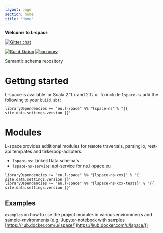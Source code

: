 ```yaml
---
layout: page
section: home
title: "Home"
---
```

**Welcome to L-space**

[![Gitter chat](https://badges.gitter.im/gitterHQ/gitter.png)](https://gitter.im/L-space/L-space-NS)

[![Build Status](https://travis-ci.com/L-space/L-space-NS.svg)](https://travis-ci.com/L-space/L-space-NS)
[![codecov](https://codecov.io/gh/L-space/L-space-NS/branch/master/graph/badge.svg)](https://codecov.io/gh/L-space/L-space-NS)

Semantic schema repository

# Getting started

L-space is available for Scala 2.11.x and 2.12.x. 
To include `lspace-ns` add the following to your `build.sbt`:
```
libraryDependencies += "eu.l-space" %% "lspace-ns" % "{{ site.data.settings.version }}"
```

# Modules

L-space provides additional modules for remote traversals, parsing io, rest-api templates and tinkerpop-adapters.

- `lspace-ns`: Linked Data schema's
- `lspace-ns-service`: api-service for ns.l-space.eu

```
libraryDependencies += "eu.l-space" %% "{lspace-ns-xxx}" % "{{ site.data.settings.version }}"
libraryDependencies += "eu.l-space" %% "{lspace-ns-xxx-tests}" % "{{ site.data.settings.version }}"
```

## Examples
`examples` on how to use the project modules in various environments and 
sample-environments (e.g. Jupyter-notebook with samples [https://hub.docker.com/u/lspace/](https://hub.docker.com/u/lspace/))
